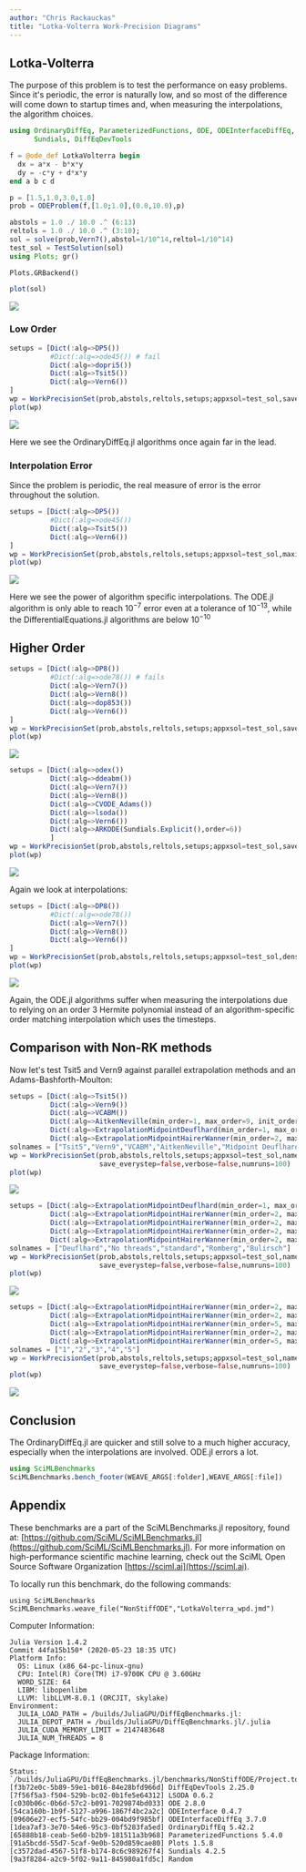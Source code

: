 ```yaml
---
author: "Chris Rackauckas"
title: "Lotka-Volterra Work-Precision Diagrams"
---
```



## Lotka-Volterra

The purpose of this problem is to test the performance on easy problems. Since it's periodic, the error is naturally low, and so most of the difference will come down to startup times and, when measuring the interpolations, the algorithm choices.

````julia
using OrdinaryDiffEq, ParameterizedFunctions, ODE, ODEInterfaceDiffEq, LSODA,
      Sundials, DiffEqDevTools

f = @ode_def LotkaVolterra begin
  dx = a*x - b*x*y
  dy = -c*y + d*x*y
end a b c d

p = [1.5,1.0,3.0,1.0]
prob = ODEProblem(f,[1.0;1.0],(0.0,10.0),p)

abstols = 1.0 ./ 10.0 .^ (6:13)
reltols = 1.0 ./ 10.0 .^ (3:10);
sol = solve(prob,Vern7(),abstol=1/10^14,reltol=1/10^14)
test_sol = TestSolution(sol)
using Plots; gr()
````


````
Plots.GRBackend()
````



````julia
plot(sol)
````


![](figures/LotkaVolterra_wpd_2_1.png)



### Low Order

````julia
setups = [Dict(:alg=>DP5())
          #Dict(:alg=>ode45()) # fail
          Dict(:alg=>dopri5())
          Dict(:alg=>Tsit5())
          Dict(:alg=>Vern6())
]
wp = WorkPrecisionSet(prob,abstols,reltols,setups;appxsol=test_sol,save_everystep=false,maxiters=10000,numruns=100)
plot(wp)
````


![](figures/LotkaVolterra_wpd_3_1.png)



Here we see the OrdinaryDiffEq.jl algorithms once again far in the lead.

### Interpolation Error

Since the problem is periodic, the real measure of error is the error throughout the solution.

````julia
setups = [Dict(:alg=>DP5())
          #Dict(:alg=>ode45())
          Dict(:alg=>Tsit5())
          Dict(:alg=>Vern6())
]
wp = WorkPrecisionSet(prob,abstols,reltols,setups;appxsol=test_sol,maxiters=10000,error_estimate=:L2,dense_errors=true,numruns=100)
plot(wp)
````


![](figures/LotkaVolterra_wpd_4_1.png)



Here we see the power of algorithm specific interpolations. The ODE.jl algorithm is only able to reach $10^{-7}$ error even at a tolerance of $10^{-13}$, while the DifferentialEquations.jl algorithms are below $10^{-10}$

## Higher Order

````julia
setups = [Dict(:alg=>DP8())
          #Dict(:alg=>ode78()) # fails
          Dict(:alg=>Vern7())
          Dict(:alg=>Vern8())
          Dict(:alg=>dop853())
          Dict(:alg=>Vern6())
]
wp = WorkPrecisionSet(prob,abstols,reltols,setups;appxsol=test_sol,save_everystep=false,maxiters=1000,numruns=100)
plot(wp)
````


![](figures/LotkaVolterra_wpd_5_1.png)

````julia
setups = [Dict(:alg=>odex())
          Dict(:alg=>ddeabm())
          Dict(:alg=>Vern7())
          Dict(:alg=>Vern8())
          Dict(:alg=>CVODE_Adams())
          Dict(:alg=>lsoda())
          Dict(:alg=>Vern6())
          Dict(:alg=>ARKODE(Sundials.Explicit(),order=6))
          ]
wp = WorkPrecisionSet(prob,abstols,reltols,setups;appxsol=test_sol,save_everystep=false,maxiters=1000,numruns=100)
plot(wp)
````


![](figures/LotkaVolterra_wpd_6_1.png)



Again we look at interpolations:

````julia
setups = [Dict(:alg=>DP8())
          #Dict(:alg=>ode78())
          Dict(:alg=>Vern7())
          Dict(:alg=>Vern8())
          Dict(:alg=>Vern6())
]
wp = WorkPrecisionSet(prob,abstols,reltols,setups;appxsol=test_sol,dense=true,maxiters=1000,error_estimate=:L2,numruns=100)
plot(wp)
````


![](figures/LotkaVolterra_wpd_7_1.png)



Again, the ODE.jl algorithms suffer when measuring the interpolations due to relying on an order 3 Hermite polynomial instead of an algorithm-specific order matching interpolation which uses the timesteps.

## Comparison with Non-RK methods

Now let's test Tsit5 and Vern9 against parallel extrapolation methods and an
Adams-Bashforth-Moulton:

````julia
setups = [Dict(:alg=>Tsit5())
          Dict(:alg=>Vern9())
          Dict(:alg=>VCABM())
          Dict(:alg=>AitkenNeville(min_order=1, max_order=9, init_order=4, threading=true))
          Dict(:alg=>ExtrapolationMidpointDeuflhard(min_order=1, max_order=9, init_order=4, threading=true))
          Dict(:alg=>ExtrapolationMidpointHairerWanner(min_order=2, max_order=11, init_order=4, threading=true))]
solnames = ["Tsit5","Vern9","VCABM","AitkenNeville","Midpoint Deuflhard","Midpoint Hairer Wanner"]
wp = WorkPrecisionSet(prob,abstols,reltols,setups;appxsol=test_sol,names=solnames,
                      save_everystep=false,verbose=false,numruns=100)
plot(wp)
````


![](figures/LotkaVolterra_wpd_8_1.png)

````julia
setups = [Dict(:alg=>ExtrapolationMidpointDeuflhard(min_order=1, max_order=9, init_order=9, threading=false))
          Dict(:alg=>ExtrapolationMidpointHairerWanner(min_order=2, max_order=11, init_order=4, threading=false))
          Dict(:alg=>ExtrapolationMidpointHairerWanner(min_order=2, max_order=11, init_order=4, threading=true))
          Dict(:alg=>ExtrapolationMidpointHairerWanner(min_order=2, max_order=11, init_order=4, sequence = :romberg, threading=true))
          Dict(:alg=>ExtrapolationMidpointHairerWanner(min_order=2, max_order=11, init_order=4, sequence = :bulirsch, threading=true))]
solnames = ["Deuflhard","No threads","standard","Romberg","Bulirsch"]
wp = WorkPrecisionSet(prob,abstols,reltols,setups;appxsol=test_sol,names=solnames,
                      save_everystep=false,verbose=false,numruns=100)
plot(wp)
````


![](figures/LotkaVolterra_wpd_9_1.png)

````julia
setups = [Dict(:alg=>ExtrapolationMidpointHairerWanner(min_order=2, max_order=11, init_order=10, threading=true))
          Dict(:alg=>ExtrapolationMidpointHairerWanner(min_order=2, max_order=11, init_order=4, threading=true))
          Dict(:alg=>ExtrapolationMidpointHairerWanner(min_order=5, max_order=11, init_order=10, threading=true))
          Dict(:alg=>ExtrapolationMidpointHairerWanner(min_order=2, max_order=15, init_order=10, threading=true))
          Dict(:alg=>ExtrapolationMidpointHairerWanner(min_order=5, max_order=7, init_order=6, threading=true))]
solnames = ["1","2","3","4","5"]
wp = WorkPrecisionSet(prob,abstols,reltols,setups;appxsol=test_sol,names=solnames,
                      save_everystep=false,verbose=false,numruns=100)
plot(wp)
````


![](figures/LotkaVolterra_wpd_10_1.png)




## Conclusion

The OrdinaryDiffEq.jl are quicker and still solve to a much higher accuracy, especially when the interpolations are involved. ODE.jl errors a lot.

````julia
using SciMLBenchmarks
SciMLBenchmarks.bench_footer(WEAVE_ARGS[:folder],WEAVE_ARGS[:file])
````



## Appendix

These benchmarks are a part of the SciMLBenchmarks.jl repository, found at: [https://github.com/SciML/SciMLBenchmarks.jl](https://github.com/SciML/SciMLBenchmarks.jl). For more information on high-performance scientific machine learning, check out the SciML Open Source Software Organization [https://sciml.ai](https://sciml.ai).

To locally run this benchmark, do the following commands:

```
using SciMLBenchmarks
SciMLBenchmarks.weave_file("NonStiffODE","LotkaVolterra_wpd.jmd")
```

Computer Information:

```
Julia Version 1.4.2
Commit 44fa15b150* (2020-05-23 18:35 UTC)
Platform Info:
  OS: Linux (x86_64-pc-linux-gnu)
  CPU: Intel(R) Core(TM) i7-9700K CPU @ 3.60GHz
  WORD_SIZE: 64
  LIBM: libopenlibm
  LLVM: libLLVM-8.0.1 (ORCJIT, skylake)
Environment:
  JULIA_LOAD_PATH = /builds/JuliaGPU/DiffEqBenchmarks.jl:
  JULIA_DEPOT_PATH = /builds/JuliaGPU/DiffEqBenchmarks.jl/.julia
  JULIA_CUDA_MEMORY_LIMIT = 2147483648
  JULIA_NUM_THREADS = 8

```

Package Information:

```
Status: `/builds/JuliaGPU/DiffEqBenchmarks.jl/benchmarks/NonStiffODE/Project.toml`
[f3b72e0c-5b89-59e1-b016-84e28bfd966d] DiffEqDevTools 2.25.0
[7f56f5a3-f504-529b-bc02-0b1fe5e64312] LSODA 0.6.2
[c030b06c-0b6d-57c2-b091-7029874bd033] ODE 2.8.0
[54ca160b-1b9f-5127-a996-1867f4bc2a2c] ODEInterface 0.4.7
[09606e27-ecf5-54fc-bb29-004bd9f985bf] ODEInterfaceDiffEq 3.7.0
[1dea7af3-3e70-54e6-95c3-0bf5283fa5ed] OrdinaryDiffEq 5.42.2
[65888b18-ceab-5e60-b2b9-181511a3b968] ParameterizedFunctions 5.4.0
[91a5bcdd-55d7-5caf-9e0b-520d859cae80] Plots 1.5.8
[c3572dad-4567-51f8-b174-8c6c989267f4] Sundials 4.2.5
[9a3f8284-a2c9-5f02-9a11-845980a1fd5c] Random 
```

